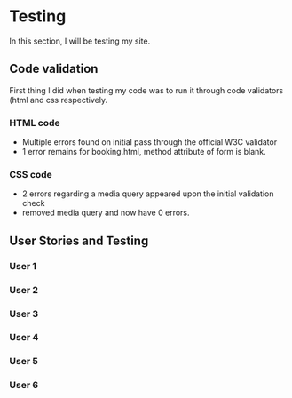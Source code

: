 # Testing 
In this section, I will be testing my site. 

## Code validation
First thing I did when testing my code was to run it through code validators (html and css respectively. 
### HTML code
- Multiple errors found on initial pass through the official W3C validator
- 1 error remains for booking.html, method attribute of form is blank. 
### CSS code
- 2 errors regarding a media query appeared upon the initial validation check
- removed media query and now have 0 errors.

## User Stories and Testing
### User 1
### User 2
### User 3
### User 4
### User 5
### User 6
